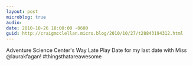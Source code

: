 ```yaml
---
layout: post
microblog: true
audio: 
date: 2010-10-26 18:00:00 -0600
guid: http://craigmcclellan.micro.blog/2010/10/27/t28843194312.html
---
```

Adventure Science Center's Way Late Play Date for my last date with Miss @laurakfagan! #thingsthatareawesome

